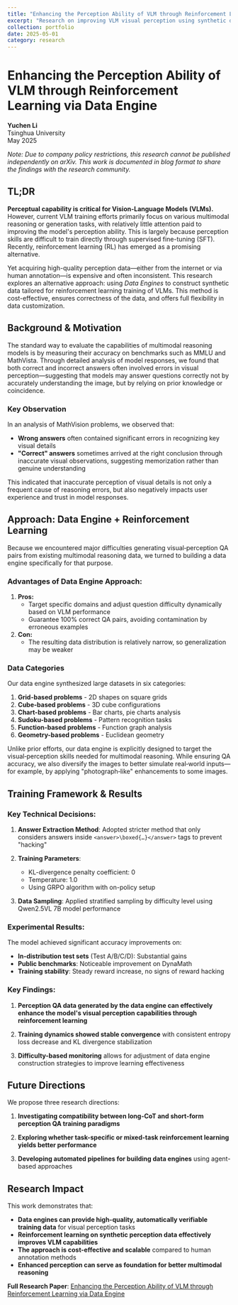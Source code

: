 ```yaml
---
title: "Enhancing the Perception Ability of VLM through Reinforcement Learning via Data Engine"
excerpt: "Research on improving VLM visual perception using synthetic data engines and reinforcement learning. Targeted enhancement of fine-grained visual understanding through cost-effective, automatically verifiable QA tasks."
collection: portfolio
date: 2025-05-01
category: research
---
```


# Enhancing the Perception Ability of VLM through Reinforcement Learning via Data Engine

**Yuchen Li**  
Tsinghua University  
May 2025  

*Note: Due to company policy restrictions, this research cannot be published independently on arXiv. This work is documented in blog format to share the findings with the research community.*

## TL;DR

**Perceptual capability is critical for Vision-Language Models (VLMs).** However, current VLM training efforts primarily focus on various multimodal reasoning or generation tasks, with relatively little attention paid to improving the model's perception ability. This is largely because perception skills are difficult to train directly through supervised fine-tuning (SFT). Recently, reinforcement learning (RL) has emerged as a promising alternative.

Yet acquiring high-quality perception data—either from the internet or via human annotation—is expensive and often inconsistent. This research explores an alternative approach: using *Data Engines* to construct synthetic data tailored for reinforcement learning training of VLMs. This method is cost-effective, ensures correctness of the data, and offers full flexibility in data customization.

## Background & Motivation

The standard way to evaluate the capabilities of multimodal reasoning models is by measuring their accuracy on benchmarks such as MMLU and MathVista. Through detailed analysis of model responses, we found that both correct and incorrect answers often involved errors in visual perception—suggesting that models may answer questions correctly not by accurately understanding the image, but by relying on prior knowledge or coincidence.

### Key Observation

In an analysis of MathVision problems, we observed that:
- **Wrong answers** often contained significant errors in recognizing key visual details
- **"Correct" answers** sometimes arrived at the right conclusion through inaccurate visual observations, suggesting memorization rather than genuine understanding

This indicated that inaccurate perception of visual details is not only a frequent cause of reasoning errors, but also negatively impacts user experience and trust in model responses.

## Approach: Data Engine + Reinforcement Learning

Because we encountered major difficulties generating visual‐perception QA pairs from existing multimodal reasoning data, we turned to building a data engine specifically for that purpose.

### Advantages of Data Engine Approach:
1. **Pros:**
   - Target specific domains and adjust question difficulty dynamically based on VLM performance
   - Guarantee 100% correct QA pairs, avoiding contamination by erroneous examples
2. **Con:**
   - The resulting data distribution is relatively narrow, so generalization may be weaker

### Data Categories

Our data engine synthesized large datasets in six categories:
1. **Grid-based problems** - 2D shapes on square grids
2. **Cube-based problems** - 3D cube configurations
3. **Chart-based problems** - Bar charts, pie charts analysis
4. **Sudoku-based problems** - Pattern recognition tasks
5. **Function-based problems** - Function graph analysis
6. **Geometry-based problems** - Euclidean geometry

Unlike prior efforts, our data engine is explicitly designed to target the visual‐perception skills needed for multimodal reasoning. While ensuring QA accuracy, we also diversify the images to better simulate real‐world inputs—for example, by applying "photograph‐like" enhancements to some images.

## Training Framework & Results

### Key Technical Decisions:

1. **Answer Extraction Method**: Adopted stricter method that only considers answers inside `<answer>\boxed{…}</answer>` tags to prevent "hacking"

2. **Training Parameters**: 
   - KL-divergence penalty coefficient: 0
   - Temperature: 1.0
   - Using GRPO algorithm with on-policy setup

3. **Data Sampling**: Applied stratified sampling by difficulty level using Qwen2.5VL 7B model performance

### Experimental Results:

The model achieved significant accuracy improvements on:
- **In-distribution test sets** (Test A/B/C/D): Substantial gains
- **Public benchmarks**: Noticeable improvement on DynaMath
- **Training stability**: Steady reward increase, no signs of reward hacking

### Key Findings:

1. **Perception QA data generated by the data engine can effectively enhance the model's visual perception capabilities through reinforcement learning**

2. **Training dynamics showed stable convergence** with consistent entropy loss decrease and KL divergence stabilization

3. **Difficulty-based monitoring** allows for adjustment of data engine construction strategies to improve learning effectiveness

## Future Directions

We propose three research directions:

1. **Investigating compatibility between long-CoT and short-form perception QA training paradigms**

2. **Exploring whether task-specific or mixed-task reinforcement learning yields better performance**

3. **Developing automated pipelines for building data engines** using agent-based approaches

## Research Impact

This work demonstrates that:
- **Data engines can provide high-quality, automatically verifiable training data** for visual perception tasks
- **Reinforcement learning on synthetic perception data effectively improves VLM capabilities** 
- **The approach is cost-effective and scalable** compared to human annotation methods
- **Enhanced perception can serve as foundation for better multimodal reasoning**

**Full Research Paper**: [Enhancing the Perception Ability of VLM through Reinforcement Learning via Data Engine](https://www.notion.so/Enhancing-the-Perception-Ability-of-VLM-through-Reinforcement-Learning-via-Data-Engine-1aca1e0d824c80898693ed5fec3348ac)